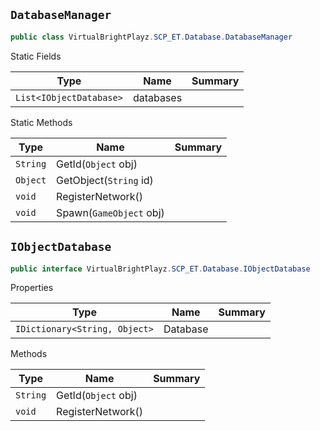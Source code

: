 ## `DatabaseManager`

```csharp
public class VirtualBrightPlayz.SCP_ET.Database.DatabaseManager

```

Static Fields

| Type | Name | Summary | 
| --- | --- | --- | 
| `List<IObjectDatabase>` | databases |  | 


Static Methods

| Type | Name | Summary | 
| --- | --- | --- | 
| `String` | GetId(`Object` obj) |  | 
| `Object` | GetObject(`String` id) |  | 
| `void` | RegisterNetwork() |  | 
| `void` | Spawn(`GameObject` obj) |  | 


## `IObjectDatabase`

```csharp
public interface VirtualBrightPlayz.SCP_ET.Database.IObjectDatabase

```

Properties

| Type | Name | Summary | 
| --- | --- | --- | 
| `IDictionary<String, Object>` | Database |  | 


Methods

| Type | Name | Summary | 
| --- | --- | --- | 
| `String` | GetId(`Object` obj) |  | 
| `void` | RegisterNetwork() |  | 


